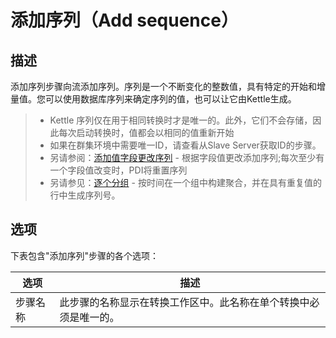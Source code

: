 # 添加序列（Add sequence）

## 描述

添加序列步骤向流添加序列。序列是一个不断变化的整数值，具有特定的开始和增量值。您可以使用数据库序列来确定序列的值，也可以让它由Kettle生成。

> - Kettle 序列仅在用于相同转换时才是唯一的。此外，它们不会存储，因此每次启动转换时，值都会以相同的值重新开始
> - 如果在群集环境中需要唯一ID，请查看从Slave Server获取ID的步骤。
> - 另请参阅：[添加值字段更改序列]() - 根据字段值更改添加序列;每次至少有一个字段值改变时，PDI将重置序列
> - 另请参见：[逐个分组]() - 按时间在一个组中构建聚合，并在具有重复值的行中生成序列号。

## 选项

下表包含"添加序列"步骤的各个选项：

| 选项 | 描述 |
| --- | --- |
| 步骤名称 | 此步骤的名称显示在转换工作区中。此名称在单个转换中必须是唯一的。|
